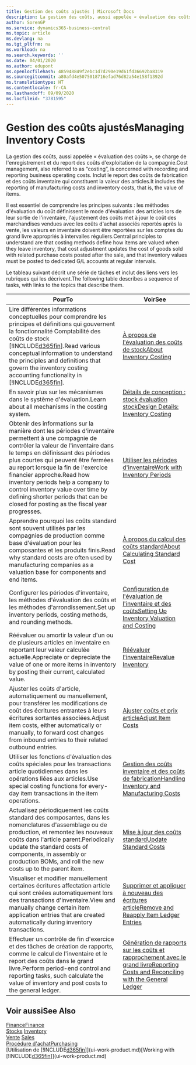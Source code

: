 ```yaml
---
title: Gestion des coûts ajustés | Microsoft Docs
description: La gestion des coûts, aussi appelée « évaluation des coûts », se charge de l'enregistrement et du report des coûts d'exploitation de la compagnie. Inclut le report des coûts de fabrication et des coûts inventaire qui constituent la valeur des articles.
author: SorenGP
ms.service: dynamics365-business-central
ms.topic: article
ms.devlang: na
ms.tgt_pltfrm: na
ms.workload: na
ms.search.keywords: ''
ms.date: 04/01/2020
ms.author: edupont
ms.openlocfilehash: 485948849f2ebc1d7d290e19d61fd36692ba8319
ms.sourcegitcommit: a80afd4e5075018716efad76d82a54e158f1392d
ms.translationtype: HT
ms.contentlocale: fr-CA
ms.lasthandoff: 09/09/2020
ms.locfileid: "3781595"
---
```

# <a name="managing-inventory-costs"></a><span data-ttu-id="63ef9-104">Gestion des coûts ajustés</span><span class="sxs-lookup"><span data-stu-id="63ef9-104">Managing Inventory Costs</span></span>
<span data-ttu-id="63ef9-105">La gestion des coûts, aussi appelée « évaluation des coûts », se charge de l'enregistrement et du report des coûts d'exploitation de la compagnie.</span><span class="sxs-lookup"><span data-stu-id="63ef9-105">Cost management, also referred to as “costing”, is concerned with recording and reporting business operating costs.</span></span> <span data-ttu-id="63ef9-106">Inclut le report des coûts de fabrication et des coûts inventaire qui constituent la valeur des articles.</span><span class="sxs-lookup"><span data-stu-id="63ef9-106">It includes the reporting of manufacturing costs and inventory costs, that is, the value of items.</span></span>   

<span data-ttu-id="63ef9-107">Il est essentiel de comprendre les principes suivants : les méthodes d'évaluation du coût définissent le mode d'évaluation des articles lors de leur sortie de l'inventaire, l'ajustement des coûts met à jour le coût des marchandises vendues avec les coûts d'achat associés reportés après la vente, les valeurs en inventaire doivent être reportées sur les comptes du grand livre appropriés à intervalles réguliers.</span><span class="sxs-lookup"><span data-stu-id="63ef9-107">Central principles to understand are that costing methods define how items are valued when they leave inventory, that cost adjustment updates the cost of goods sold with related purchase costs posted after the sale, and that inventory values must be posted to dedicated G/L accounts at regular intervals.</span></span>

<span data-ttu-id="63ef9-108">Le tableau suivant décrit une série de tâches et inclut des liens vers les rubriques qui les décrivent.</span><span class="sxs-lookup"><span data-stu-id="63ef9-108">The following table describes a sequence of tasks, with links to the topics that describe them.</span></span>

|<span data-ttu-id="63ef9-109">**Pour**</span><span class="sxs-lookup"><span data-stu-id="63ef9-109">**To**</span></span>|<span data-ttu-id="63ef9-110">**Voir**</span><span class="sxs-lookup"><span data-stu-id="63ef9-110">**See**</span></span>|  
|------------|-------------|  
|<span data-ttu-id="63ef9-111">Lire différentes informations conceptuelles pour comprendre les principes et définitions qui gouvernent la fonctionnalité Comptabilité des coûts de stock [!INCLUDE[d365fin](includes/d365fin_md.md)].</span><span class="sxs-lookup"><span data-stu-id="63ef9-111">Read various conceptual information to understand the principles and definitions that govern the inventory costing accounting functionality in [!INCLUDE[d365fin](includes/d365fin_md.md)].</span></span>|[<span data-ttu-id="63ef9-112">À propos de l'évaluation des coûts de stock</span><span class="sxs-lookup"><span data-stu-id="63ef9-112">About Inventory Costing</span></span>](finance-learn-about-costing.md)|  
|<span data-ttu-id="63ef9-113">En savoir plus sur les mécanismes dans le système d'évaluation.</span><span class="sxs-lookup"><span data-stu-id="63ef9-113">Learn about all mechanisms in the costing system.</span></span>|[<span data-ttu-id="63ef9-114">Détails de conception : stock évaluation stock</span><span class="sxs-lookup"><span data-stu-id="63ef9-114">Design Details: Inventory Costing</span></span>](design-details-inventory-costing.md)|
|<span data-ttu-id="63ef9-115">Obtenir des informations sur la manière dont les périodes d'inventaire permettent à une compagnie de contrôler la valeur de l'inventaire dans le temps en définissant des périodes plus courtes qui peuvent être fermées au report lorsque la fin de l'exercice financier approche.</span><span class="sxs-lookup"><span data-stu-id="63ef9-115">Read how inventory periods help a company to control inventory value over time by defining shorter periods that can be closed for posting as the fiscal year progresses.</span></span>|[<span data-ttu-id="63ef9-116">Utiliser les périodes d'inventaire</span><span class="sxs-lookup"><span data-stu-id="63ef9-116">Work with Inventory Periods</span></span>](finance-how-to-work-with-inventory-periods.md)|
|<span data-ttu-id="63ef9-117">Apprendre pourquoi les coûts standard sont souvent utilisés par les compagnies de production comme base d'évaluation pour les composantes et les produits finis.</span><span class="sxs-lookup"><span data-stu-id="63ef9-117">Read why standard costs are often used by manufacturing companies as a valuation base for components and end items.</span></span>|[<span data-ttu-id="63ef9-118">À propos du calcul des coûts standard</span><span class="sxs-lookup"><span data-stu-id="63ef9-118">About Calculating Standard Cost</span></span>](finance-about-calculating-standard-cost.md)|
|<span data-ttu-id="63ef9-119">Configurer les périodes d'inventaire, les méthodes d'évaluation des coûts et les méthodes d'arrondissement.</span><span class="sxs-lookup"><span data-stu-id="63ef9-119">Set up inventory periods, costing methods, and rounding methods.</span></span>|[<span data-ttu-id="63ef9-120">Configuration de l'évaluation de l'inventaire et des coûts</span><span class="sxs-lookup"><span data-stu-id="63ef9-120">Setting Up Inventory Valuation and Costing</span></span>](finance-set-up-inventory-valuation-and-costing.md)|
|<span data-ttu-id="63ef9-121">Réévaluer ou amortir la valeur d'un ou de plusieurs articles en inventaire en reportant leur valeur calculée actuelle.</span><span class="sxs-lookup"><span data-stu-id="63ef9-121">Appreciate or depreciate the value of one or more items in inventory by posting their current, calculated value.</span></span>|[<span data-ttu-id="63ef9-122">Réévaluer l'inventaire</span><span class="sxs-lookup"><span data-stu-id="63ef9-122">Revalue Inventory</span></span>](inventory-how-revalue-inventory.md)|
|<span data-ttu-id="63ef9-123">Ajuster les coûts d'article, automatiquement ou manuellement, pour transférer les modifications de coût des écritures entrantes à leurs écritures sortantes associées.</span><span class="sxs-lookup"><span data-stu-id="63ef9-123">Adjust item costs, either automatically or manually, to forward cost changes from inbound entries to their related outbound entries.</span></span>|[<span data-ttu-id="63ef9-124">Ajuster coûts et prix article</span><span class="sxs-lookup"><span data-stu-id="63ef9-124">Adjust Item Costs</span></span>](inventory-how-adjust-item-costs.md)|
|<span data-ttu-id="63ef9-125">Utiliser les fonctions d'évaluation des coûts spéciales pour les transactions article quotidiennes dans les opérations liées aux articles.</span><span class="sxs-lookup"><span data-stu-id="63ef9-125">Use special costing functions for every-day item transactions in the item operations.</span></span>|[<span data-ttu-id="63ef9-126">Gestion des coûts inventaire et des coûts de fabrication</span><span class="sxs-lookup"><span data-stu-id="63ef9-126">Handling Inventory and Manufacturing Costs</span></span>](finance-handle-inventory-and-manufacturing-costs.md)|  
|<span data-ttu-id="63ef9-127">Actualisez périodiquement les coûts standard des composantes, dans les nomenclatures d'assemblage ou de production, et remontez les nouveaux coûts dans l'article parent.</span><span class="sxs-lookup"><span data-stu-id="63ef9-127">Periodically update the standard costs of components, in assembly or production BOMs, and roll the new costs up to the parent item.</span></span>|[<span data-ttu-id="63ef9-128">Mise à jour des coûts standard</span><span class="sxs-lookup"><span data-stu-id="63ef9-128">Update Standard Costs</span></span>](finance-how-to-update-standard-costs.md)|
|<span data-ttu-id="63ef9-129">Visualiser et modifier manuellement certaines écritures affectation article qui sont créées automatiquement lors des transactions d'inventaire.</span><span class="sxs-lookup"><span data-stu-id="63ef9-129">View and manually change certain item application entries that are created automatically during inventory transactions.</span></span>|[<span data-ttu-id="63ef9-130">Supprimer et appliquer à nouveau des écritures article</span><span class="sxs-lookup"><span data-stu-id="63ef9-130">Remove and Reapply Item Ledger Entries</span></span>](finance-how-to-remove-and-reapply-item-entries.md)|
|<span data-ttu-id="63ef9-131">Effectuer un contrôle de fin d'exercice et des tâches de création de rapports, comme le calcul de l'inventaire et le report des coûts dans le grand livre.</span><span class="sxs-lookup"><span data-stu-id="63ef9-131">Perform period-end control and reporting tasks, such calculate the value of inventory and post costs to the general ledger.</span></span>|[<span data-ttu-id="63ef9-132">Génération de rapports sur les coûts et rapprochement avec le grand livre</span><span class="sxs-lookup"><span data-stu-id="63ef9-132">Reporting Costs and Reconciling with the General Ledger</span></span>](finance-report-costs-and-reconcile-with-the-general-ledger.md)|

## <a name="see-also"></a><span data-ttu-id="63ef9-133">Voir aussi</span><span class="sxs-lookup"><span data-stu-id="63ef9-133">See Also</span></span>  
 [<span data-ttu-id="63ef9-134">Finance</span><span class="sxs-lookup"><span data-stu-id="63ef9-134">Finance</span></span>](finance.md)  
 <span data-ttu-id="63ef9-135">[Stocks](inventory-manage-inventory.md) </span><span class="sxs-lookup"><span data-stu-id="63ef9-135">[Inventory](inventory-manage-inventory.md) </span></span>  
 <span data-ttu-id="63ef9-136">[Vente](sales-manage-sales.md) </span><span class="sxs-lookup"><span data-stu-id="63ef9-136">[Sales](sales-manage-sales.md) </span></span>  
 [<span data-ttu-id="63ef9-137">Procédure d'achat</span><span class="sxs-lookup"><span data-stu-id="63ef9-137">Purchasing</span></span>](purchasing-manage-purchasing.md)  
 <span data-ttu-id="63ef9-138">[Utilisation de [!INCLUDE[d365fin](includes/d365fin_md.md)]](ui-work-product.md)</span><span class="sxs-lookup"><span data-stu-id="63ef9-138">[Working with [!INCLUDE[d365fin](includes/d365fin_md.md)]](ui-work-product.md)</span></span>
